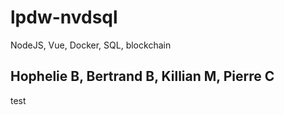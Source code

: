 # lpdw-nvdsql
NodeJS, Vue, Docker, SQL, blockchain
## Hophelie B, Bertrand B, Killian M, Pierre C
test

